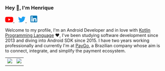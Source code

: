 
### Hey 👋, I'm Henrique  
<p> 
<a href='https://youtube.com/rapaduradev' target='_blank'>
  <img width='26' src='https://github.com/henrikhorbovyi/henrikhorbovyi/blob/master/youtube-logo.png'>
</a>
&nbsp;&nbsp;
<a href='https://twitter.com/henrikhorbovyi' target='_blank'>
  <img width='24' src='https://github.com/henrikhorbovyi/henrikhorbovyi/blob/master/twitter-logo.png'>
</a>
&nbsp;&nbsp;
<a href='https://www.linkedin.com/in/henrique-horbovyi-719b92a9/' target='_blank'>
  <img width='22' src='https://github.com/henrikhorbovyi/henrikhorbovyi/blob/master/linkedin-logo.png'>
</a>

</p>
  
Welcome to my profile, I'm an Android Developer and in love with [Kotlin Programming Language](https://kotlinlang.org) :heart:, I've been studying software development since 2013 and diving into Android SDK since 2015. I have two years working professionally and currently I'm at [PayGo](https://paygo.com.br/), a Brazilian company whose aim is to connect, integrate, and simplify the payment ecosystem.

<table align='center'>
  <row>
    <td>
      <img height='172' src='https://github-readme-stats.vercel.app/api/top-langs/?username=henrikhorbovyi&theme=vue&layout=compact&hide=javascript'>
    </td>
    <td>
      <img height='172' src='https://github-readme-stats.vercel.app/api?username=henrikhorbovyi&show_icons=true&theme=vue'>
    </td>
  </row>
</table>
